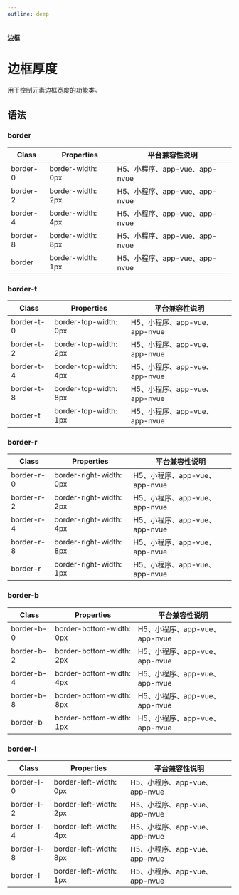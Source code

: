 ```yaml
---
outline: deep
---
```


#### <span class="text-lg text-gray-500 font-normal">边框</span>

<div class="w-screen"></div>

# 边框厚度
<a-typography-text>
    用于控制元素边框宽度的功能类。
</a-typography-text>

<CssPrefix />

## 语法
### border
| Class | Properties | 平台兼容性说明
| --- | --- | ---
| <a-link status="success">border-0</a-link> | <a-link>border-width: 0px</a-link> | H5、小程序、app-vue、app-nvue
| <a-link status="success">border-2</a-link> | <a-link>border-width: 2px</a-link> | H5、小程序、app-vue、app-nvue
| <a-link status="success">border-4</a-link> | <a-link>border-width: 4px</a-link> | H5、小程序、app-vue、app-nvue
| <a-link status="success">border-8</a-link> | <a-link>border-width: 8px</a-link> | H5、小程序、app-vue、app-nvue
| <a-link status="success">border</a-link> | <a-link>border-width: 1px</a-link> | H5、小程序、app-vue、app-nvue

### border-t
| Class | Properties | 平台兼容性说明
| --- | --- | ---
| <a-link status="success">border-t-0</a-link> | <a-link>border-top-width: 0px</a-link> | H5、小程序、app-vue、app-nvue
| <a-link status="success">border-t-2</a-link> | <a-link>border-top-width: 2px</a-link> | H5、小程序、app-vue、app-nvue
| <a-link status="success">border-t-4</a-link> | <a-link>border-top-width: 4px</a-link> | H5、小程序、app-vue、app-nvue
| <a-link status="success">border-t-8</a-link> | <a-link>border-top-width: 8px</a-link> | H5、小程序、app-vue、app-nvue
| <a-link status="success">border-t</a-link> | <a-link>border-top-width: 1px</a-link> | H5、小程序、app-vue、app-nvue

### border-r
| Class | Properties | 平台兼容性说明
| --- | --- | ---
| <a-link status="success">border-r-0</a-link> | <a-link>border-right-width: 0px</a-link> | H5、小程序、app-vue、app-nvue
| <a-link status="success">border-r-2</a-link> | <a-link>border-right-width: 2px</a-link> | H5、小程序、app-vue、app-nvue
| <a-link status="success">border-r-4</a-link> | <a-link>border-right-width: 4px</a-link> | H5、小程序、app-vue、app-nvue
| <a-link status="success">border-r-8</a-link> | <a-link>border-right-width: 8px</a-link> | H5、小程序、app-vue、app-nvue
| <a-link status="success">border-r</a-link> | <a-link>border-right-width: 1px</a-link> | H5、小程序、app-vue、app-nvue

### border-b
| Class | Properties | 平台兼容性说明
| --- | --- | ---
| <a-link status="success">border-b-0</a-link> | <a-link>border-bottom-width: 0px</a-link> | H5、小程序、app-vue、app-nvue
| <a-link status="success">border-b-2</a-link> | <a-link>border-bottom-width: 2px</a-link> | H5、小程序、app-vue、app-nvue
| <a-link status="success">border-b-4</a-link> | <a-link>border-bottom-width: 4px</a-link> | H5、小程序、app-vue、app-nvue
| <a-link status="success">border-b-8</a-link> | <a-link>border-bottom-width: 8px</a-link> | H5、小程序、app-vue、app-nvue
| <a-link status="success">border-b</a-link> | <a-link>border-bottom-width: 1px</a-link> | H5、小程序、app-vue、app-nvue

### border-l
| Class | Properties | 平台兼容性说明
| --- | --- | ---
| <a-link status="success">border-l-0</a-link> | <a-link>border-left-width: 0px</a-link> | H5、小程序、app-vue、app-nvue
| <a-link status="success">border-l-2</a-link> | <a-link>border-left-width: 2px</a-link> | H5、小程序、app-vue、app-nvue
| <a-link status="success">border-l-4</a-link> | <a-link>border-left-width: 4px</a-link> | H5、小程序、app-vue、app-nvue
| <a-link status="success">border-l-8</a-link> | <a-link>border-left-width: 8px</a-link> | H5、小程序、app-vue、app-nvue
| <a-link status="success">border-l</a-link> | <a-link>border-left-width: 1px</a-link> | H5、小程序、app-vue、app-nvue